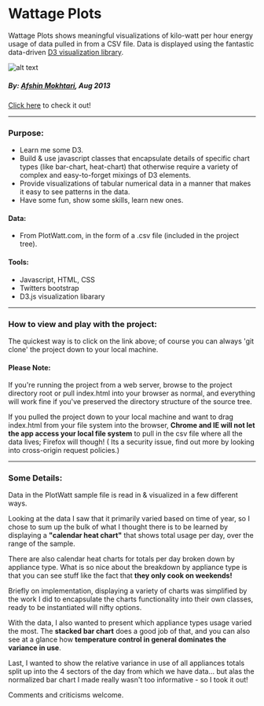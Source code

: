 Wattage Plots 
=============

Wattage Plots shows meaningful visualizations of kilo-watt per hour energy usage of data pulled in from a CSV file.   Data is displayed using the fantastic data-driven [D3 visualization library].

![alt text][logo]

##### By: [Afshin Mokhtari](https://github.com/afshinator), Aug 2013
[Click here](http://acuafshin.com/plotwatt/) to check it out!

----
### Purpose:
- Learn me some D3.  
- Build & use javascript classes that encapsulate details of specific chart types (like bar-chart, heat-chart) that otherwise require a variety of complex and easy-to-forget mixings of D3 elements.
- Provide visualizations of tabular numerical data in a manner that makes it easy to see patterns in the data.
- Have some fun, show some skills, learn new ones.

#### Data: 
- From PlotWatt.com, in the form of a .csv file (included in the project tree).

#### Tools:
- Javascript, HTML, CSS
- Twitters bootstrap
- D3.js visualization libarary


<hr>

### How to view and play with the project:
The quickest way is to click on the link above; of course you can always 'git clone' the project down to your local machine.

#### Please Note:

If you're running the project from a web server, browse to the project directory root or pull index.html into your browser as normal, and everything will work fine if you've preserved the directory structure of the source tree.

If you pulled the project down to your local machine and want to drag index.html from your file system into the browser, <b>Chrome and IE will not let the app access your local file system</b> to pull in the csv file where all the data lives; Firefox will though!</i>  ( Its a security issue, find out more by looking into cross-origin request policies.) 


---
### Some Details:
Data in the PlotWatt sample file is read in & visualized in a few different ways.

Looking at the data I saw that it primarily varied based on time of year, so I chose to sum up the bulk of what I thought there is to be learned by displaying a <b>"calendar heat chart"</b> that shows total usage per day, over the range of the sample.

There are also calendar heat charts for totals per day broken down by appliance type.  What is so nice about the breakdown by appliance type is that you can see stuff like the fact that <b>they only cook on weekends!</b>

Briefly on implementation, displaying a variety of charts was simplified by the work I did to encapsulate the charts functionality into their own classes, ready to be instantiated will nifty options.

With the data, I also wanted to present which appliance types usage varied the most.  The <b>stacked bar chart</b> does a good job of that, and you can also see at a glance how <b>temperature control in general dominates the variance in use</b>.

Last, I wanted to show the relative variance in use of all appliances totals split up into the 4 sectors of the day from which we have data... but alas the normalized bar chart I made really wasn't too informative - so I took it out!

Comments and criticisms welcome.

[D3 visualization library]:http://d3js.org/
[logo]:http://acuafshin.com/plotwatt/img/logo1.png "PlotWatt logo"